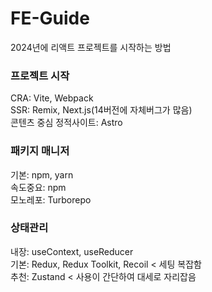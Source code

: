 # FE-Guide
2024년에 리액트 프로젝트를 시작하는 방법


### 프로젝트 시작
CRA: Vite, Webpack  
SSR: Remix, Next.js(14버전에 자체버그가 많음)  
콘텐츠 중심 정적사이트: Astro

### 패키지 매니저
기본: npm, yarn  
속도중요: npm  
모노레포: Turborepo

### 상태관리
내장: useContext, useReducer  
기본: Redux, Redux Toolkit, Recoil  < 세팅 복잡함   
추천: Zustand  < 사용이 간단하여 대세로 자리잡음
